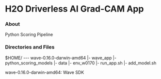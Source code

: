 # H2O Driverless AI Grad-CAM App

### About
Python Scoring Pipeline

### Directories and Files

$HOME/ --- wave-0.16.0-darwin-amd64
        |- wave_app
        |- python_scoring_models
        |- data
        |- env_w0170
        |- run_app.sh
        |- add_model.sh

wave-0.16.0-darwin-amd64: Wave SDK
